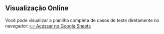 ## Visualização Online

Você pode visualizar a planilha completa de casos de teste diretamente no navegador:
[👉 Acessar no Google Sheets](https://docs.google.com/spreadsheets/d/1rf9lsAALXB_FXjlCQxosu01lY0J_YSaYC9ML-YmHaOk/edit?usp=sharing)
